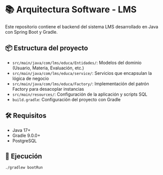 # 📚 Arquitectura Software - LMS

Este repositorio contiene el backend del sistema LMS desarrollado en Java con Spring Boot y Gradle.

## 📦 Estructura del proyecto

- `src/main/java/com/lms/educa/Entidades/`: Modelos del dominio (Usuario, Materia, Evaluación, etc.)
- `src/main/java/com/lms/educa/service/`: Servicios que encapsulan la lógica de negocio
- `src/main/java/com/lms/educa/Factory/`: Implementación del patrón Factory para desacoplar instancias
- `src/main/resources/`: Configuración de la aplicación y scripts SQL
- `build.gradle`: Configuración del proyecto con Gradle


## 🛠️ Requisitos

- Java 17+
- Gradle 9.0.0+
- PostgreSQL

## 🚀 Ejecución

```bash
./gradlew bootRun